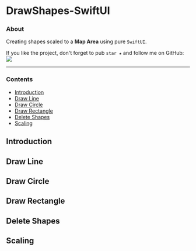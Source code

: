 # DrawShapes-SwiftUI

### About
Creating shapes scaled to a __Map Area__ using pure `SwiftUI`.

If you like the project, don't forget to pub `star ★` and follow me on GitHub: <br />
[![](https://img.shields.io/badge/+Follow-blue?style=for-the-badge)](https://github.com/iphtech)

___

### Contents

- [Introduction](#introduction)
- [Draw Line](#draw-line)
- [Draw Circle](#draw-circle)
- [Draw Rectangle](#draw-rectangle)
- [Delete Shapes](#delete-shapes)
- [Scaling](#scaling)

## Introduction

## Draw Line

## Draw Circle

## Draw Rectangle

## Delete Shapes

## Scaling
